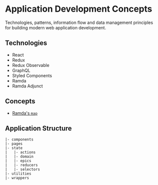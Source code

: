 # Application Development Concepts

Technologies, patterns, information flow and data management principles for building modern web application development.

## Technologies
- React
- Redux
- Redux Observable
- GraphQL
- Styled Components
- Ramda
- Ramda Adjunct

## Concepts

- [Ramda's `map`](map.md)

## Application Structure
```
|- components
|- pages
|- state
|   |- actions
|   |- domain
|   |- epics
|   |- reducers
|   |- selectors
|- utilities
|- wrappers
```
